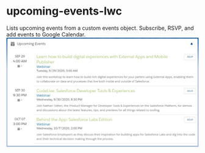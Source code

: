 # upcoming-events-lwc
Lists upcoming events from a custom events object. Subscribe, RSVP, and add events to Google Calendar.
![Screenshot](events_lwc.JPG)
